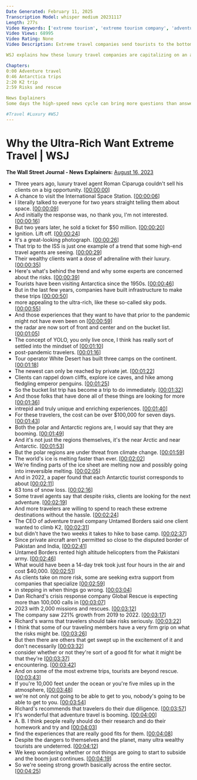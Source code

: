 ```yaml
---
Date Generated: February 11, 2025
Transcription Model: whisper medium 20231117
Length: 277s
Video Keywords: ['extreme tourism', 'extreme tourism company', 'adventure vacation', 'adventure tourism', 'luxury travel companies', 'space vacation', 'extreme adventure travel', 'global adventure tourism', 'k2 base camp', 'untamed borders', 'river oaks', 'river oaks travel company', 'remote destinations', 'adventure travel', 'tiktok trends', 'tiktok travel trends', 'lifestyle management', 'k2 base camp trek', 'tourism', 'travel', 'mount everest', 'titan submersible', 'antarctica trips', 'antarctica vacation', 'white desert', 'lftra']
Video Views: 68995
Video Rating: None
Video Description: Extreme travel companies send tourists to the bottom of the sea, the heights of space and the most inhospitable places on earth. Despite the risks and costs – that can regularly total over $100,000 – business is booming. But why do more travelers want adrenaline-fueled vacations?

WSJ explains how these luxury travel companies are capitalizing on an appetite for adventure and trying to manage the risks.

Chapters:
0:00 Adventure travel
0:46 Antarctica trips
2:20 K2 trip
2:59 Risks and rescue

News Explainers
Some days the high-speed news cycle can bring more questions than answers. WSJ’s news explainers break down the day's biggest stories into bite-size pieces to help you make sense of the news.

#Travel #Luxury #WSJ
---
```


# Why the Ultra-Rich Want Extreme Travel | WSJ
**The Wall Street Journal - News Explainers:** [August 16, 2023](https://www.youtube.com/watch?v=b8geBUwRiL8)
*  Three years ago, luxury travel agent Roman Ciparuga couldn't sell his clients on a big opportunity. [[00:00:00](https://www.youtube.com/watch?v=b8geBUwRiL8&t=0.0s)]
*  A chance to visit the International Space Station. [[00:00:06](https://www.youtube.com/watch?v=b8geBUwRiL8&t=6.16s)]
*  I literally talked to everyone for two years straight telling them about space. [[00:00:09](https://www.youtube.com/watch?v=b8geBUwRiL8&t=9.040000000000001s)]
*  And initially the response was, no thank you, I'm not interested. [[00:00:16](https://www.youtube.com/watch?v=b8geBUwRiL8&t=16.0s)]
*  But two years later, he sold a ticket for $50 million. [[00:00:20](https://www.youtube.com/watch?v=b8geBUwRiL8&t=20.56s)]
*  Ignition. Lift off. [[00:00:24](https://www.youtube.com/watch?v=b8geBUwRiL8&t=24.400000000000002s)]
*  It's a great-looking photograph. [[00:00:26](https://www.youtube.com/watch?v=b8geBUwRiL8&t=26.64s)]
*  That trip to the ISS is just one example of a trend that some high-end travel agents are seeing. [[00:00:29](https://www.youtube.com/watch?v=b8geBUwRiL8&t=29.279999999999998s)]
*  Their wealthy clients want a dose of adrenaline with their luxury. [[00:00:35](https://www.youtube.com/watch?v=b8geBUwRiL8&t=35.44s)]
*  Here's what's behind the trend and why some experts are concerned about the risks. [[00:00:39](https://www.youtube.com/watch?v=b8geBUwRiL8&t=39.84s)]
*  Tourists have been visiting Antarctica since the 1950s. [[00:00:46](https://www.youtube.com/watch?v=b8geBUwRiL8&t=46.56s)]
*  But in the last few years, companies have built infrastructure to make these trips [[00:00:50](https://www.youtube.com/watch?v=b8geBUwRiL8&t=50.72s)]
*  more appealing to the ultra-rich, like these so-called sky pods. [[00:00:55](https://www.youtube.com/watch?v=b8geBUwRiL8&t=55.04s)]
*  And those experiences that they want to have that prior to the pandemic might not have even been on [[00:00:59](https://www.youtube.com/watch?v=b8geBUwRiL8&t=59.68s)]
*  the radar are now sort of front and center and on the bucket list. [[00:01:05](https://www.youtube.com/watch?v=b8geBUwRiL8&t=65.12s)]
*  The concept of YOLO, you only live once, I think has really sort of settled into the mindset of [[00:01:10](https://www.youtube.com/watch?v=b8geBUwRiL8&t=70.08s)]
*  post-pandemic travelers. [[00:01:16](https://www.youtube.com/watch?v=b8geBUwRiL8&t=76.56s)]
*  Tour operator White Desert has built three camps on the continent. [[00:01:18](https://www.youtube.com/watch?v=b8geBUwRiL8&t=78.8s)]
*  The newest can only be reached by private jet. [[00:01:22](https://www.youtube.com/watch?v=b8geBUwRiL8&t=82.24s)]
*  Clients can rappel down cliffs, explore ice caves, and hike among fledgling emperor penguins. [[00:01:25](https://www.youtube.com/watch?v=b8geBUwRiL8&t=85.44s)]
*  So the bucket list trip has become a trip to do immediately. [[00:01:32](https://www.youtube.com/watch?v=b8geBUwRiL8&t=92.0s)]
*  And those folks that have done all of these things are looking for more [[00:01:36](https://www.youtube.com/watch?v=b8geBUwRiL8&t=96.39999999999999s)]
*  intrepid and truly unique and enriching experiences. [[00:01:40](https://www.youtube.com/watch?v=b8geBUwRiL8&t=100.08s)]
*  For these travelers, the cost can be over $100,000 for seven days. [[00:01:43](https://www.youtube.com/watch?v=b8geBUwRiL8&t=103.84s)]
*  Both the polar and Antarctic regions are, I would say that they are booming. [[00:01:49](https://www.youtube.com/watch?v=b8geBUwRiL8&t=109.03999999999999s)]
*  And it's not just the regions themselves, it's the near Arctic and near Antarctic. [[00:01:53](https://www.youtube.com/watch?v=b8geBUwRiL8&t=113.91999999999999s)]
*  But the polar regions are under threat from climate change. [[00:01:59](https://www.youtube.com/watch?v=b8geBUwRiL8&t=119.11999999999999s)]
*  The world's ice is melting faster than ever. [[00:02:02](https://www.youtube.com/watch?v=b8geBUwRiL8&t=122.63999999999999s)]
*  We're finding parts of the ice sheet are melting now and possibly going into irreversible melting. [[00:02:05](https://www.youtube.com/watch?v=b8geBUwRiL8&t=125.44s)]
*  And in 2022, a paper found that each Antarctic tourist corresponds to about [[00:02:11](https://www.youtube.com/watch?v=b8geBUwRiL8&t=131.68s)]
*  83 tons of snow loss. [[00:02:16](https://www.youtube.com/watch?v=b8geBUwRiL8&t=136.56s)]
*  Some travel agents say that despite risks, clients are looking for the next adventure. [[00:02:19](https://www.youtube.com/watch?v=b8geBUwRiL8&t=139.92s)]
*  And more travelers are willing to spend to reach these extreme destinations without the hassle. [[00:02:24](https://www.youtube.com/watch?v=b8geBUwRiL8&t=144.95999999999998s)]
*  The CEO of adventure travel company Untamed Borders said one client wanted to climb K2, [[00:02:31](https://www.youtube.com/watch?v=b8geBUwRiL8&t=151.51999999999998s)]
*  but didn't have the two weeks it takes to hike to base camp. [[00:02:37](https://www.youtube.com/watch?v=b8geBUwRiL8&t=157.92s)]
*  Since private aircraft aren't permitted so close to the disputed border of Pakistan and India, [[00:02:41](https://www.youtube.com/watch?v=b8geBUwRiL8&t=161.44s)]
*  Untamed Borders rented high altitude helicopters from the Pakistani army. [[00:02:46](https://www.youtube.com/watch?v=b8geBUwRiL8&t=166.56s)]
*  What would have been a 14-day trek took just four hours in the air and cost $40,000. [[00:02:51](https://www.youtube.com/watch?v=b8geBUwRiL8&t=171.20000000000002s)]
*  As clients take on more risk, some are seeking extra support from companies that specialize [[00:02:59](https://www.youtube.com/watch?v=b8geBUwRiL8&t=179.20000000000002s)]
*  in stepping in when things go wrong. [[00:03:04](https://www.youtube.com/watch?v=b8geBUwRiL8&t=184.64000000000001s)]
*  Dan Richard's crisis response company Global Rescue is expecting more than 100,000 calls in [[00:03:07](https://www.youtube.com/watch?v=b8geBUwRiL8&t=187.76s)]
*  2023 with 2,000 missions and rescues. [[00:03:12](https://www.youtube.com/watch?v=b8geBUwRiL8&t=192.96s)]
*  The company saw 221% growth from 2019 to 2022. [[00:03:17](https://www.youtube.com/watch?v=b8geBUwRiL8&t=197.20000000000002s)]
*  Richard's warns that travelers should take risks seriously. [[00:03:22](https://www.youtube.com/watch?v=b8geBUwRiL8&t=202.48000000000002s)]
*  I think that some of our traveling members have a very firm grip on what the risks might be. [[00:03:26](https://www.youtube.com/watch?v=b8geBUwRiL8&t=206.48000000000002s)]
*  But then there are others that get swept up in the excitement of it and don't necessarily [[00:03:32](https://www.youtube.com/watch?v=b8geBUwRiL8&t=212.8s)]
*  consider whether or not they're sort of a good fit for what it might be that they're [[00:03:37](https://www.youtube.com/watch?v=b8geBUwRiL8&t=217.04000000000002s)]
*  encountering. [[00:03:42](https://www.youtube.com/watch?v=b8geBUwRiL8&t=222.4s)]
*  And on some of the most extreme trips, tourists are beyond rescue. [[00:03:43](https://www.youtube.com/watch?v=b8geBUwRiL8&t=223.28s)]
*  If you're 10,000 feet under the ocean or you're five miles up in the atmosphere, [[00:03:48](https://www.youtube.com/watch?v=b8geBUwRiL8&t=228.08s)]
*  we're not only not going to be able to get to you, nobody's going to be able to get to you. [[00:03:54](https://www.youtube.com/watch?v=b8geBUwRiL8&t=234.72s)]
*  Richard's recommends that travelers do their due diligence. [[00:03:57](https://www.youtube.com/watch?v=b8geBUwRiL8&t=237.6s)]
*  It's wonderful that adventure travel is booming. [[00:04:00](https://www.youtube.com/watch?v=b8geBUwRiL8&t=240.88s)]
*  A. B. I think people really should do their research and do their homework and try and [[00:04:03](https://www.youtube.com/watch?v=b8geBUwRiL8&t=243.20000000000002s)]
*  find the experiences that are really good fits for them. [[00:04:08](https://www.youtube.com/watch?v=b8geBUwRiL8&t=248.8s)]
*  Despite the dangers to themselves and the planet, many ultra wealthy tourists are undeterred. [[00:04:12](https://www.youtube.com/watch?v=b8geBUwRiL8&t=252.96s)]
*  We keep wondering whether or not things are going to start to subside and the boom just continues. [[00:04:19](https://www.youtube.com/watch?v=b8geBUwRiL8&t=259.12s)]
*  So we're seeing strong growth basically across the entire sector. [[00:04:25](https://www.youtube.com/watch?v=b8geBUwRiL8&t=265.2s)]

